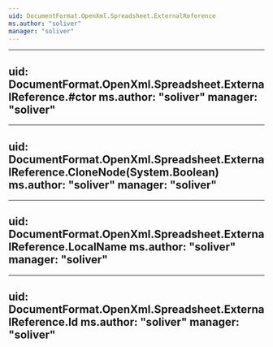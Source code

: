 ```yaml
---
uid: DocumentFormat.OpenXml.Spreadsheet.ExternalReference
ms.author: "soliver"
manager: "soliver"
---
```


---
uid: DocumentFormat.OpenXml.Spreadsheet.ExternalReference.#ctor
ms.author: "soliver"
manager: "soliver"
---

---
uid: DocumentFormat.OpenXml.Spreadsheet.ExternalReference.CloneNode(System.Boolean)
ms.author: "soliver"
manager: "soliver"
---

---
uid: DocumentFormat.OpenXml.Spreadsheet.ExternalReference.LocalName
ms.author: "soliver"
manager: "soliver"
---

---
uid: DocumentFormat.OpenXml.Spreadsheet.ExternalReference.Id
ms.author: "soliver"
manager: "soliver"
---
